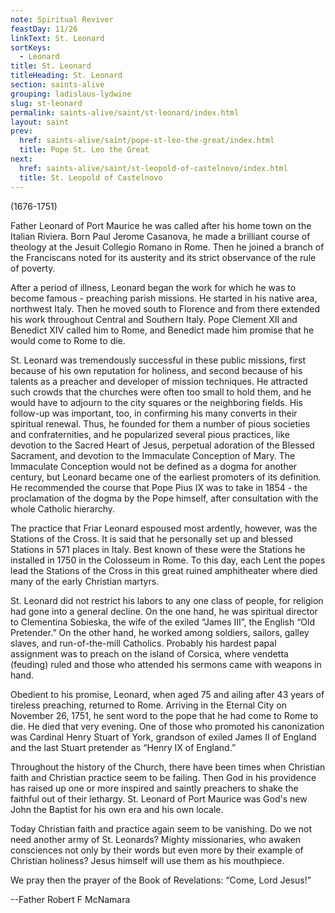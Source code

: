 ```yaml
---
note: Spiritual Reviver
feastDay: 11/26
linkText: St. Leonard
sortKeys:
  - Leonard
title: St. Leonard
titleHeading: St. Leonard
section: saints-alive
grouping: ladislaus-lydwine
slug: st-leonard
permalink: saints-alive/saint/st-leonard/index.html
layout: saint
prev:
  href: saints-alive/saint/pope-st-leo-the-great/index.html
  title: Pope St. Leo the Great
next:
  href: saints-alive/saint/st-leopold-of-castelnovo/index.html
  title: St. Leopold of Castelnovo
---
```

(1676-1751)

Father Leonard of Port Maurice he was called after his home town on the Italian Riviera. Born Paul Jerome Casanova, he made a brilliant course of theology at the Jesuit Collegio Romano in Rome. Then he joined a branch of the Franciscans noted for its austerity and its strict observance of the rule of poverty.

After a period of illness, Leonard began the work for which he was to become famous - preaching parish missions. He started in his native area, northwest Italy. Then he moved south to Florence and from there extended his work throughout Central and Southern Italy. Pope Clement XII and Benedict XIV called him to Rome, and Benedict made him promise that he would come to Rome to die.

St. Leonard was tremendously successful in these public missions, first because of his own reputation for holiness, and second because of his talents as a preacher and developer of mission techniques. He attracted such crowds that the churches were often too small to hold them, and he would have to adjourn to the city squares or the neighboring fields. His follow-up was important, too, in confirming his many converts in their spiritual renewal. Thus, he founded for them a number of pious societies and confraternities, and he popularized several pious practices, like devotion to the Sacred Heart of Jesus, perpetual adoration of the Blessed Sacrament, and devotion to the Immaculate Conception of Mary. The Immaculate Conception would not be defined as a dogma for another century, but Leonard became one of the earliest promoters of its definition. He recommended the course that Pope Pius IX was to take in 1854 - the proclamation of the dogma by the Pope himself, after consultation with the whole Catholic hierarchy.

The practice that Friar Leonard espoused most ardently, however, was the Stations of the Cross. It is said that he personally set up and blessed Stations in 571 places in Italy. Best known of these were the Stations he installed in 1750 in the Colosseum in Rome. To this day, each Lent the popes lead the Stations of the Cross in this great ruined amphitheater where died many of the early Christian martyrs.

St. Leonard did not restrict his labors to any one class of people, for religion had gone into a general decline. On the one hand, he was spiritual director to Clementina Sobieska, the wife of the exiled “James III”, the English “Old Pretender.” On the other hand, he worked among soldiers, sailors, galley slaves, and run-of-the-mill Catholics. Probably his hardest papal assignment was to preach on the island of Corsica, where vendetta (feuding) ruled and those who attended his sermons came with weapons in hand.

Obedient to his promise, Leonard, when aged 75 and ailing after 43 years of tireless preaching, returned to Rome. Arriving in the Eternal City on November 26, 1751, he sent word to the pope that he had come to Rome to die. He died that very evening. One of those who promoted his canonization was Cardinal Henry Stuart of York, grandson of exiled James II of England and the last Stuart pretender as “Henry IX of England.”

Throughout the history of the Church, there have been times when Christian faith and Christian practice seem to be failing. Then God in his providence has raised up one or more inspired and saintly preachers to shake the faithful out of their lethargy. St. Leonard of Port Maurice was God's new John the Baptist for his own era and his own locale.

Today Christian faith and practice again seem to be vanishing. Do we not need another army of St. Leonards? Mighty missionaries, who awaken consciences not only by their words but even more by their example of Christian holiness? Jesus himself will use them as his mouthpiece.

We pray then the prayer of the Book of Revelations: “Come, Lord Jesus!”

\--Father Robert F McNamara